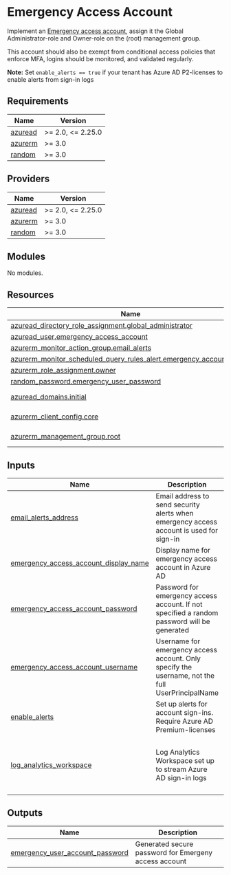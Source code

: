 # Emergency Access Account

Implement an [Emergency access account](https://docs.microsoft.com/en-us/azure/active-directory/roles/security-emergency-access), assign it the Global Administrator-role and Owner-role on the (root) management group.

This account should also be exempt from conditional access policies that enforce MFA, logins should be monitored, and validated regularly.

**Note:**
Set `enable_alerts == true` if your tenant has Azure AD P2-licenses to enable alerts from sign-in logs

<!-- BEGIN_TF_DOCS -->
## Requirements

| Name | Version |
|------|---------|
| <a name="requirement_azuread"></a> [azuread](#requirement\_azuread) | >= 2.0, <= 2.25.0 |
| <a name="requirement_azurerm"></a> [azurerm](#requirement\_azurerm) | >= 3.0 |
| <a name="requirement_random"></a> [random](#requirement\_random) | >= 3.0 |

## Providers

| Name | Version |
|------|---------|
| <a name="provider_azuread"></a> [azuread](#provider\_azuread) | >= 2.0, <= 2.25.0 |
| <a name="provider_azurerm"></a> [azurerm](#provider\_azurerm) | >= 3.0 |
| <a name="provider_random"></a> [random](#provider\_random) | >= 3.0 |

## Modules

No modules.

## Resources

| Name | Type |
|------|------|
| [azuread_directory_role_assignment.global_administrator](https://registry.terraform.io/providers/hashicorp/azuread/latest/docs/resources/directory_role_assignment) | resource |
| [azuread_user.emergency_access_account](https://registry.terraform.io/providers/hashicorp/azuread/latest/docs/resources/user) | resource |
| [azurerm_monitor_action_group.email_alerts](https://registry.terraform.io/providers/hashicorp/azurerm/latest/docs/resources/monitor_action_group) | resource |
| [azurerm_monitor_scheduled_query_rules_alert.emergency_account_signin](https://registry.terraform.io/providers/hashicorp/azurerm/latest/docs/resources/monitor_scheduled_query_rules_alert) | resource |
| [azurerm_role_assignment.owner](https://registry.terraform.io/providers/hashicorp/azurerm/latest/docs/resources/role_assignment) | resource |
| [random_password.emergency_user_password](https://registry.terraform.io/providers/hashicorp/random/latest/docs/resources/password) | resource |
| [azuread_domains.initial](https://registry.terraform.io/providers/hashicorp/azuread/latest/docs/data-sources/domains) | data source |
| [azurerm_client_config.core](https://registry.terraform.io/providers/hashicorp/azurerm/latest/docs/data-sources/client_config) | data source |
| [azurerm_management_group.root](https://registry.terraform.io/providers/hashicorp/azurerm/latest/docs/data-sources/management_group) | data source |

## Inputs

| Name | Description | Type | Default | Required |
|------|-------------|------|---------|:--------:|
| <a name="input_email_alerts_address"></a> [email\_alerts\_address](#input\_email\_alerts\_address) | Email address to send security alerts when emergency access account is used for sign-in | `string` | `""` | no |
| <a name="input_emergency_access_account_display_name"></a> [emergency\_access\_account\_display\_name](#input\_emergency\_access\_account\_display\_name) | Display name for emergency access account in Azure AD | `string` | `"Emergency access account"` | no |
| <a name="input_emergency_access_account_password"></a> [emergency\_access\_account\_password](#input\_emergency\_access\_account\_password) | Password for emergency access account. If not specified a random password will be generated | `string` | `""` | no |
| <a name="input_emergency_access_account_username"></a> [emergency\_access\_account\_username](#input\_emergency\_access\_account\_username) | Username for emergency access account. Only specify the username, not the full UserPrincipalName | `string` | `"emergencyaccess"` | no |
| <a name="input_enable_alerts"></a> [enable\_alerts](#input\_enable\_alerts) | Set up alerts for account sign-ins. Require Azure AD Premium-licenses | `bool` | `false` | no |
| <a name="input_log_analytics_workspace"></a> [log\_analytics\_workspace](#input\_log\_analytics\_workspace) | Log Analytics Workspace set up to stream Azure AD sign-in logs | <pre>object({<br>    id                  = string<br>    name                = string<br>    resource_group_name = string<br>    location            = string<br>  })</pre> | <pre>{<br>  "id": null,<br>  "location": null,<br>  "name": null,<br>  "resource_group_name": null<br>}</pre> | no |

## Outputs

| Name | Description |
|------|-------------|
| <a name="output_emergency_user_account_password"></a> [emergency\_user\_account\_password](#output\_emergency\_user\_account\_password) | Generated secure password for Emergeny access account |
<!-- END_TF_DOCS -->